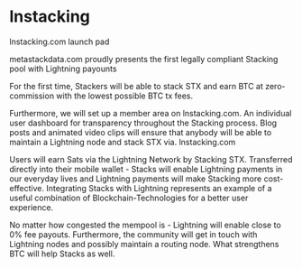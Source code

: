 # lnstacking
lnstacking.com launch pad

metastackdata.com proudly presents the first legally compliant Stacking pool with Lightning payounts

For the first time, Stackers will be able to stack STX and earn BTC at zero-commission with the lowest possible BTC tx fees. 

Furthermore, we will set up a member area on lnstacking.com. An individual user dashboard for transparency throughout the Stacking process.
Blog posts and animated video clips will ensure that anybody will be able to maintain a Lightning node and stack STX via. lnstacking.com

Users will earn Sats via the Lightning Network by Stacking STX. Transferred directly into their mobile wallet - Stacks will enable Lightning payments in our everyday lives and Lightning payments will make Stacking more cost-effective. Integrating Stacks with Lightning represents an example of a useful combination of Blockchain-Technologies for a better user experience.

No matter how congested the mempool is - Lightning will enable close to 0% fee payouts. Furthermore, the community will get in touch with Lightning nodes and possibly maintain a routing node. What strengthens BTC will help Stacks as well.
